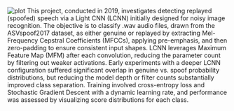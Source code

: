 ![plot](./directory_1/directory_2/.../directory_n/plot.png)
This project, conducted in 2019, investigates detecting replayed (spoofed) speech via a Light CNN (LCNN) initially designed for noisy image recognition. 
The objective is to classify .wav audio files, drawn from the ASVspoof2017 dataset, as either genuine or replayed by extracting Mel-Frequency Cepstral Coefficients (MFCCs), applying pre-emphasis, and then zero-padding to ensure consistent input shapes.
LCNN leverages Maximum Feature Map (MFM) after each convolution, reducing the parameter count by filtering out weaker activations. 
Early experiments with a deeper LCNN configuration suffered significant overlap in genuine vs. spoof probability distributions, but reducing the model depth or filter counts substantially improved class separation. 
Training involved cross-entropy loss and Stochastic Gradient Descent with a dynamic learning rate, and performance was assessed by visualizing score distributions for each class.
